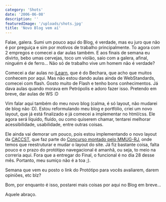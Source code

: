 ```yaml
---
category: 'Shots'
date: '2006-06-08'
description: ''
featuredImage: '/uploads/shots.jpg'
title: 'Novo Blog vem aí'
---
```


Falae, galera. Sumi um pouco aqui do Blog, é verdade, mas eu juro que não é por preguiça e sim por motivos de trabalho principalmente. To agora com 2 empregos e comecei a dar aulas também. E aos finais de semana eu divirto, bebo umas cervejas, toco um violão, saio com a galera, afinal, ninguém é de ferro... Não só de trabalho vive um homem não é verdade?

Comecei a dar aulas no [iLearn](http://www.ilearn.com.br), que é do Bechara, que acho que muitos conhecem por aqui. Mas não estou dando aulas ainda de WebStandards, comecei com flash. Gosto muito de Flash e tenho bons conhecimentos. Já dava aulas quando morava em Petrópolis e adoro fazer isso. Pretendo em breve, dar aulas de WS :D

Vim falar aqui também do meu novo blog (calma, é só layout, não mudarei de blog não :D). Estou reformulando meu blog e portfólio, criei um novo layout, que já está finalizado e já comecei a implementar no html/css. Ele agora será líquido, fluído, ou como quiserem chamar, tentarei melhorar acessibilidade, usabilidade, entre outras coisas.

Ele ainda vai demorar um pouco, pois estou implementando o novo layout da [CACCST](http://www.caccst.org.br), que faz parte do [Concurso montado pelo MMUG-RJ](http://www.mmug-rj.com.br/concurso/), onde temos que reestruturar e mudar o layout do site. Já fiz bastante coisa, falta pouco e o prazo do protótipo navegacional é amanhã, ou seja, to meio na correria aqui. Fora que a entregar do Final, o funcional é no dia 28 desse mês. Portanto, meu sumiço não é a toa ;).

Semana que vem eu posto o link do Protótipo para vocês avaliarem, darem opiniões, etc blz?

Bom, por enquanto é isso, postarei mais coisas por aqui no Blog em breve...

Aquele abraço.
